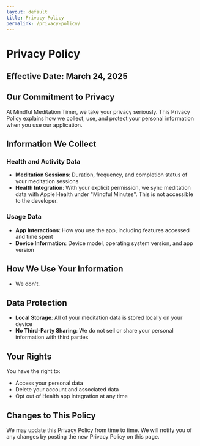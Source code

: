 ```yaml
---
layout: default
title: Privacy Policy
permalink: /privacy-policy/
---
```


# Privacy Policy

## Effective Date: March 24, 2025

## Our Commitment to Privacy

At Mindful Meditation Timer, we take your privacy seriously. This Privacy Policy explains how we collect, use, and protect your personal information when you use our application.

## Information We Collect

### Health and Activity Data
- **Meditation Sessions**: Duration, frequency, and completion status of your meditation sessions
- **Health Integration**: With your explicit permission, we sync meditation data with Apple Health under "Mindful Minutes". This is not accessible to the developer.

### Usage Data
- **App Interactions**: How you use the app, including features accessed and time spent
- **Device Information**: Device model, operating system version, and app version

## How We Use Your Information

- We don't.

## Data Protection

- **Local Storage**: All of your meditation data is stored locally on your device
- **No Third-Party Sharing**: We do not sell or share your personal information with third parties

## Your Rights

You have the right to:
- Access your personal data
- Delete your account and associated data
- Opt out of Health app integration at any time

## Changes to This Policy

We may update this Privacy Policy from time to time. We will notify you of any changes by posting the new Privacy Policy on this page.

